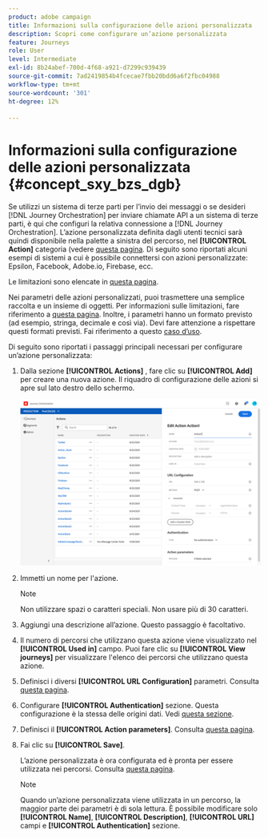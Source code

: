 ```yaml
---
product: adobe campaign
title: Informazioni sulla configurazione delle azioni personalizzata
description: Scopri come configurare un’azione personalizzata
feature: Journeys
role: User
level: Intermediate
exl-id: 8b24abef-700d-4f68-a921-d7299c939439
source-git-commit: 7ad2419854b4fcecae7fbb20bdd6a6f2fbc04988
workflow-type: tm+mt
source-wordcount: '301'
ht-degree: 12%

---
```


# Informazioni sulla configurazione delle azioni personalizzata {#concept_sxy_bzs_dgb}

Se utilizzi un sistema di terze parti per l’invio dei messaggi o se desideri [!DNL Journey Orchestration] per inviare chiamate API a un sistema di terze parti, è qui che configuri la relativa connessione a [!DNL Journey Orchestration]. L’azione personalizzata definita dagli utenti tecnici sarà quindi disponibile nella palette a sinistra del percorso, nel **[!UICONTROL Action]** categoria (vedere [questa pagina](../building-journeys/about-action-activities.md). Di seguito sono riportati alcuni esempi di sistemi a cui è possibile connettersi con azioni personalizzate: Epsilon, Facebook, Adobe.io, Firebase, ecc.

Le limitazioni sono elencate in [questa pagina](../about/limitations.md).

Nei parametri delle azioni personalizzati, puoi trasmettere una semplice raccolta e un insieme di oggetti. Per informazioni sulle limitazioni, fare riferimento a [questa pagina](../usecase/collections.md#limitations). Inoltre, i parametri hanno un formato previsto (ad esempio, stringa, decimale e così via). Devi fare attenzione a rispettare questi formati previsti. Fai riferimento a questo [caso d’uso](../usecase/collections.md).

Di seguito sono riportati i passaggi principali necessari per configurare un’azione personalizzata:

1. Dalla sezione **[!UICONTROL Actions]** , fare clic su **[!UICONTROL Add]** per creare una nuova azione. Il riquadro di configurazione delle azioni si apre sul lato destro dello schermo.

   ![](../assets/custom2.png)

1. Immetti un nome per l&#39;azione.

   >[!NOTE]
   >
   >Non utilizzare spazi o caratteri speciali. Non usare più di 30 caratteri.

1. Aggiungi una descrizione all’azione. Questo passaggio è facoltativo.
1. Il numero di percorsi che utilizzano questa azione viene visualizzato nel **[!UICONTROL Used in]** campo. Puoi fare clic su **[!UICONTROL View journeys]** per visualizzare l&#39;elenco dei percorsi che utilizzano questa azione.
1. Definisci i diversi **[!UICONTROL URL Configuration]** parametri. Consulta [questa pagina](../action/url-configuration.md).
1. Configurare **[!UICONTROL Authentication]** sezione. Questa configurazione è la stessa delle origini dati.  Vedi [questa sezione](../datasource/external-data-sources.md#section_wjp_nl5_nhb).
1. Definisci il **[!UICONTROL Action parameters]**. Consulta [questa pagina](../action/defining-the-message-parameters.md).
1. Fai clic su **[!UICONTROL Save]**.

   L’azione personalizzata è ora configurata ed è pronta per essere utilizzata nei percorsi. Consulta [questa pagina](../building-journeys/about-action-activities.md).

   >[!NOTE]
   >
   >Quando un’azione personalizzata viene utilizzata in un percorso, la maggior parte dei parametri è di sola lettura. È possibile modificare solo **[!UICONTROL Name]**, **[!UICONTROL Description]**, **[!UICONTROL URL]** campi e **[!UICONTROL Authentication]** sezione.
